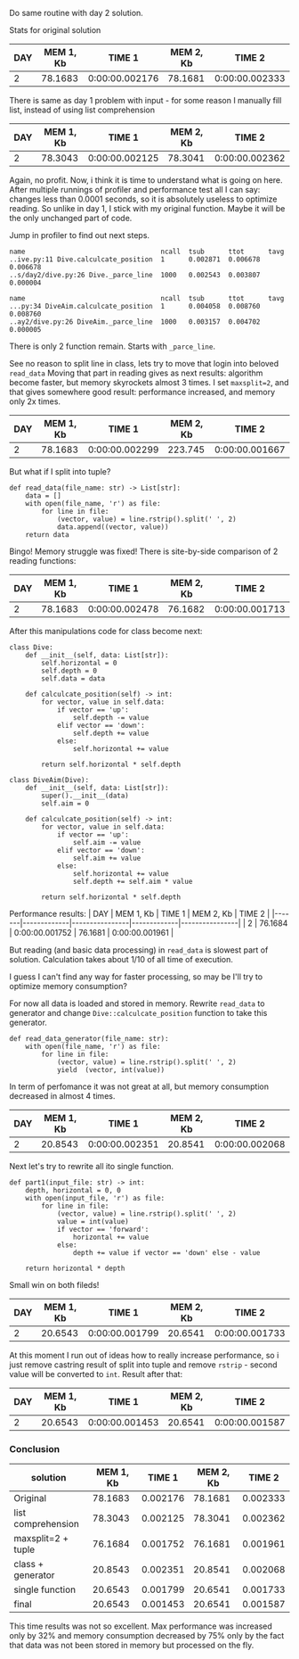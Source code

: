 Do same routine with day 2 solution.

Stats for original solution

|   DAY |   MEM 1, Kb | TIME 1         |   MEM 2, Kb | TIME 2         |
|-------|-------------|----------------|-------------|----------------|
|     2 |     78.1683 | 0:00:00.002176 |     78.1681 | 0:00:00.002333 |


There is same as day 1 problem with input - for some reason I manually fill list, instead of using list comprehension

|   DAY |   MEM 1, Kb | TIME 1         |   MEM 2, Kb | TIME 2         |
|-------|-------------|----------------|-------------|----------------|
|     2 |     78.3043 | 0:00:00.002125 |     78.3041 | 0:00:00.002362 |

Again, no profit. Now, i think it is time to understand what is going on here.
After multiple runnings of profiler and  performance test all I can say: changes less than 0.0001 seconds, so it is absolutely useless to optimize reading.
So unlike in day 1, I stick with my original function. Maybe it will be the only unchanged part of code.

Jump in profiler to find out next steps.
```
name                                  ncall  tsub      ttot      tavg      
..ive.py:11 Dive.calculcate_position  1      0.002871  0.006678  0.006678
..s/day2/dive.py:26 Dive._parce_line  1000   0.002543  0.003807  0.000004

name                                  ncall  tsub      ttot      tavg      
...py:34 DiveAim.calculcate_position  1      0.004058  0.008760  0.008760
..ay2/dive.py:26 DiveAim._parce_line  1000   0.003157  0.004702  0.000005
```

There is only 2 function remain. Starts with `_parce_line`.

See no reason to split line in class, lets try to move that login into beloved `read_data`
Moving that part in reading gives as next results: algorithm become faster, but memory skyrockets almost 3 times.
I set `maxsplit=2`, and that gives somewhere good result: performance increased, and memory only 2x times.

|   DAY |   MEM 1, Kb | TIME 1         |   MEM 2, Kb | TIME 2         |
|-------|-------------|----------------|-------------|----------------|
|     2 |     78.1683 | 0:00:00.002299 |     223.745 | 0:00:00.001667 |


But what if I split into tuple?
```
def read_data(file_name: str) -> List[str]:
    data = []
    with open(file_name, 'r') as file:
        for line in file:
            (vector, value) = line.rstrip().split(' ', 2)
            data.append((vector, value))
    return data
```
Bingo! Memory struggle was fixed! There is site-by-side comparison of 2 reading functions:

|   DAY |   MEM 1, Kb | TIME 1         |   MEM 2, Kb | TIME 2         |
|-------|-------------|----------------|-------------|----------------|
|     2 |     78.1683 | 0:00:00.002478 |     76.1682 | 0:00:00.001713 |


After this manipulations code for class become next:
```
class Dive:
    def __init__(self, data: List[str]):
        self.horizontal = 0
        self.depth = 0
        self.data = data

    def calculcate_position(self) -> int:
        for vector, value in self.data:
            if vector == 'up':
                self.depth -= value
            elif vector == 'down':
                self.depth += value
            else: 
                self.horizontal += value

        return self.horizontal * self.depth

class DiveAim(Dive):
    def __init__(self, data: List[str]):
        super().__init__(data)
        self.aim = 0

    def calculcate_position(self) -> int:
        for vector, value in self.data:
            if vector == 'up':
                self.aim -= value
            elif vector == 'down':
                self.aim += value
            else:
                self.horizontal += value
                self.depth += self.aim * value

        return self.horizontal * self.depth
```

Performance results:
|   DAY |   MEM 1, Kb | TIME 1         |   MEM 2, Kb | TIME 2         |
|-------|-------------|----------------|-------------|----------------|
|     2 |     76.1684 | 0:00:00.001752 |     76.1681 | 0:00:00.001961 |

But reading (and basic data processing) in `read_data` is slowest part of solution. Calculation takes about 1/10 of all time of execution.

I guess I can't find any way for faster processing, so may be I'll try to optimize memory consumption?

For now all data is loaded and stored in memory.
Rewrite `read_data` to generator and change `Dive::calculcate_position` function to take this generator.

```
def read_data_generator(file_name: str):
    with open(file_name, 'r') as file:
        for line in file:
            (vector, value) = line.rstrip().split(' ', 2)
            yield  (vector, int(value))
```
In term of perfomance it was not great at all, but memory consumption decreased in almost 4 times.

|   DAY |   MEM 1, Kb | TIME 1         |   MEM 2, Kb | TIME 2         |
|-------|-------------|----------------|-------------|----------------|
|     2 |     20.8543 | 0:00:00.002351 |     20.8541 | 0:00:00.002068 |


Next let's try to rewrite all ito single function.

```
def part1(input_file: str) -> int:
    depth, horizontal = 0, 0
    with open(input_file, 'r') as file:
        for line in file:
            (vector, value) = line.rstrip().split(' ', 2)
            value = int(value)
            if vector == 'forward':
                horizontal += value
            else:
                depth += value if vector == 'down' else - value

    return horizontal * depth
```
Small win on both fileds!

|   DAY |   MEM 1, Kb | TIME 1         |   MEM 2, Kb | TIME 2         |
|-------|-------------|----------------|-------------|----------------|
|     2 |     20.6543 | 0:00:00.001799 |     20.6541 | 0:00:00.001733 |


At this moment I run out of ideas how to really increase performance, so i just remove castring result of split into tuple and remove `rstrip` - second value will be converted to `int`. Result after that:
                           
|   DAY |   MEM 1, Kb | TIME 1         |   MEM 2, Kb | TIME 2         |
|-------|-------------|----------------|-------------|----------------|
|     2 |     20.6543 | 0:00:00.001453 |     20.6541 | 0:00:00.001587 |


### Conclusion

| solution           | MEM 1, Kb | TIME 1   | MEM 2, Kb | TIME 2   |
|--------------------|-----------|----------|-----------|----------|
| Original           | 78.1683   | 0.002176 | 78.1681   | 0.002333 |
| list comprehension | 78.3043   | 0.002125 | 78.3041   | 0.002362 |
| maxsplit=2 + tuple | 76.1684   | 0.001752 | 76.1681   | 0.001961 |
| class + generator  | 20.8543   | 0.002351 | 20.8541   | 0.002068 |
| single function    | 20.6543   | 0.001799 | 20.6541   | 0.001733 |
| final              | 20.6543   | 0.001453 | 20.6541   | 0.001587 |

This time results was not so excellent. Max performance was increased only by 32% and memory consumption decreased by 75% only by the fact that data was not been stored in memory but processed on the fly.